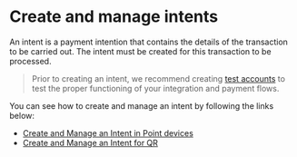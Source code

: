 # Create and manage intents

An intent is a payment intention that contains the details of the transaction to be carried out. The intent must be created for this transaction to be processed.

> Prior to creating an intent, we recommend creating [test accounts](/developers/en/docs/instore-api/additional-content/your-integrations/test/accounts) to test the proper functioning of your integration and payment flows.

You can see how to create and manage an intent by following the links below:

* [Create and Manage an Intent in Point devices](/developers/en/docs/instore-api/payments-processing/create-and-manage-intent/point)
* [Create and Manage an Intent for QR](/developers/en/docs/instore-api/payments-processing/create-and-manage-intent/qr)
